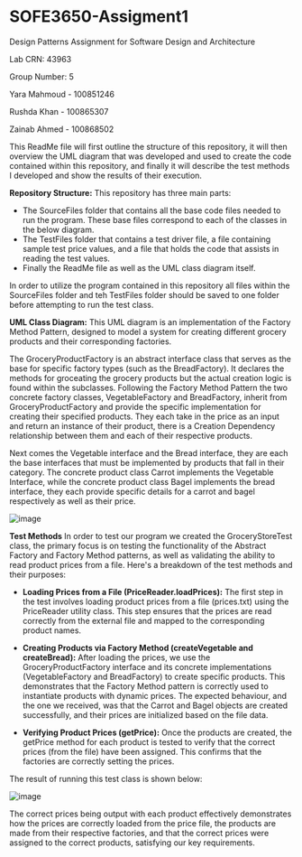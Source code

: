 # SOFE3650-Assigment1
Design Patterns Assignment for Software Design and Architecture

Lab CRN: 43963

Group Number: 5

Yara Mahmoud - 100851246

Rushda Khan - 100865307

Zainab Ahmed - 100868502

This ReadMe file will first outline the structure of this repository, it will then overview the UML diagram that was developed and used to create the code contained within this repository, and finally it will describe the test methods I developed and show the results of their execution.

**Repository Structure:**
This repository has three main parts:

- The SourceFiles folder that contains all the base code files needed to run the program. These base files correspond to each of the classes in the below diagram.
- The TestFiles folder that contains a test driver file, a file containing sample test price values, and a file that holds the code that assists in reading the test values.
- Finally the ReadMe file as well as the UML class diagram itself.

In order to utilize the program contained in this repository all files within the SourceFiles folder and teh TestFiles folder should be saved to one folder before attempting to run the test class.

**UML Class Diagram:**
This UML diagram is an implementation of the Factory Method Pattern, designed to model a system for creating different grocery products and their corresponding factories.

The GroceryProductFactory is an abstract interface class that serves as the base for specific factory types (such as the BreadFactory). It declares the methods for groceating the grocery products but the actual creation logic is found within the subclasses. Following the Factory Method Pattern the two concrete factory classes, VegetableFactory and BreadFactory, inherit from GroceryProductFactory and provide the specific implementation for creating their specified products. They each take in the price as an input and return an instance of their product, there is a Creation Dependency relationship between them and each of their respective products.

Next comes the Vegetable interface and the Bread interface, they are each the base interfaces that must be implemented by products that fall in their category. The concrete product class Carrot implements the Vegetable Interface, while the concrete product class Bagel implements the bread interface, they each provide specific details for a carrot and bagel respectively as well as their price.


![image](https://github.com/user-attachments/assets/56d0ddc8-1840-492c-b8c9-11b3388c557c)


**Test Methods**
In order to test our program we created the GroceryStoreTest class, the primary focus is on testing the functionality of the Abstract Factory and Factory Method patterns, as well as validating the ability to read product prices from a file. Here's a breakdown of the test methods and their purposes:

 - **Loading Prices from a File (PriceReader.loadPrices):** The first step in the test involves loading product prices from a file (prices.txt) using the PriceReader utility class. This step ensures that the prices are read correctly from the external file and mapped to the corresponding product names.
   
 - **Creating Products via Factory Method (createVegetable and createBread):** After loading the prices, we use the GroceryProductFactory interface and its concrete implementations (VegetableFactory and BreadFactory) to create specific products. This demonstrates that the Factory Method pattern is correctly used to instantiate products with dynamic prices. The expected behaviour, and the one we received, was that the Carrot and Bagel objects are created successfully, and their prices are initialized based on the file data.
   
 - **Verifying Product Prices (getPrice):** Once the products are created, the getPrice method for each product is tested to verify that the correct prices (from the file) have been assigned. This confirms that the factories are correctly setting the prices.

The result of running this test class is shown below:

 ![image](https://github.com/user-attachments/assets/c10e72cc-de63-4894-b9ee-64de56cb5b55)

The correct prices being output with each product effectively demonstrates how the prices are correctly loaded from the price file, the products are made from their respective factories, and that the correct prices were assigned to the correct products, satisfying our key requirements.

